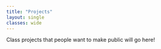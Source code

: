 ```yaml
---
title: "Projects"
layout: single
classes: wide
---
```


Class projects that people want to make public will go here!
